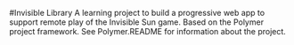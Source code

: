 #Invisible Library
A learning project to build a progressive web app to support remote play of the Invisible Sun game.  Based on the Polymer project framework.  See Polymer.README for information about the project.
